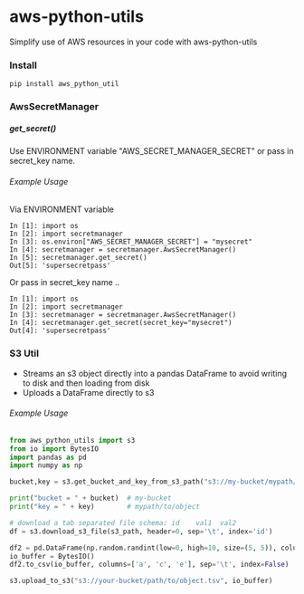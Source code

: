 # aws-python-utils

Simplify use of AWS resources in your code with aws-python-utils

### Install

```
pip install aws_python_util
```

### AwsSecretManager

##### get_secret()

Use ENVIRONMENT variable "AWS_SECRET_MANAGER_SECRET" or pass in secret_key name.

###### Example Usage

Via ENVIRONMENT variable
```
In [1]: import os
In [2]: import secretmanager
In [3]: os.environ["AWS_SECRET_MANAGER_SECRET"] = "mysecret"
In [4]: secretmanager = secretmanager.AwsSecretManager()
In [5]: secretmanager.get_secret()
Out[5]: 'supersecretpass'
```

Or pass in secret_key name ..
```
In [1]: import os
In [2]: import secretmanager
In [3]: secretmanager = secretmanager.AwsSecretManager()
In [4]: secretmanager.get_secret(secret_key="mysecret")
Out[4]: 'supersecretpass'
```

### S3 Util
* Streams an s3 object directly into a pandas DataFrame to avoid writing to disk and then loading from disk
* Uploads a DataFrame directly to s3

###### Example Usage
```python
from aws_python_utils import s3
from io import BytesIO
import pandas as pd
import numpy as np

bucket,key = s3.get_bucket_and_key_from_s3_path("s3://my-bucket/mypath/to/object")

print("bucket = " + bucket)  # my-bucket
print("key = " + key)        # mypath/to/object

# download a tab separated file schema: id    val1  val2
df = s3.download_s3_file(s3_path, header=0, sep='\t', index='id')

df2 = pd.DataFrame(np.random.randint(low=0, high=10, size=(5, 5)), columns=['a', 'b', 'c', 'd', 'e'])
io_buffer = BytesIO()
df2.to_csv(io_buffer, columns=['a', 'c', 'e'], sep='\t', index=False)

s3.upload_to_s3("s3://your-bucket/path/to/object.tsv", io_buffer)
```
